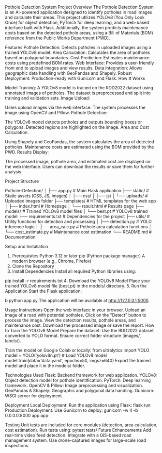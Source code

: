 Pothole Detection System
Project Overview
The Pothole Detection System is an AI-powered application designed to identify potholes in road images and calculate their areas. This project utilizes YOLOv8 (You Only Look Once) for object detection, PyTorch for deep learning, and a web-based interface built with Flask. Additionally, the system predicts maintenance costs based on the detected pothole areas, using a Bill of Materials (BOM) reference from the Public Works Department (PWD).

Features
Pothole Detection: Detects potholes in uploaded images using a trained YOLOv8 model.
Area Calculation: Calculates the area of potholes based on polygonal boundaries.
Cost Prediction: Estimates maintenance costs using predefined BOM rates.
Web Interface: Provides a user-friendly front end to upload images and view results.
Data Integration: Allows geographic data handling with GeoPandas and Shapely.
Robust Deployment: Production-ready with Gunicorn and Flask.
How It Works

Model Training:
A YOLOv8 model is trained on the RDD2022 dataset using annotated images of potholes.
The dataset is preprocessed and split into training and validation sets.
Image Upload:

Users upload images via the web interface.
The system processes the image using OpenCV and Pillow.
Pothole Detection:

The YOLOv8 model detects potholes and outputs bounding boxes or polygons.
Detected regions are highlighted on the image.
Area and Cost Calculation:

Using Shapely and GeoPandas, the system calculates the area of detected potholes.
Maintenance costs are estimated using the BOM provided by the PWD.
Results Display:

The processed image, pothole area, and estimated cost are displayed on the web interface.
Users can download the results or save them for further analysis.



Project Structure

Pothole-Detection/
│
├── app.py                # Main Flask application
├── static/               # Static assets (CSS, JS, images)
│   ├── css/
│   ├── js/
│   └── uploads/          # Uploaded images folder
├── templates/            # HTML templates for the web app
│   ├── index.html        # Homepage
│   └── result.html       # Results page
├── models/               # Trained YOLOv8 model files
│   └── best.pt           # YOLOv8 trained model
├── requirements.txt      # Dependencies for the project
├── utils/                # Utility functions for detection and processing
│   ├── detection.py      # YOLO inference logic
│   ├── area_calc.py      # Pothole area calculation functions
│   └── cost_estimate.py  # Maintenance cost estimation
└── README.md             # Documentation


Setup and Installation
1. Prerequisites
Python 3.12 or later
pip (Python package manager)
A modern browser (e.g., Chrome, Firefox)
2. Clone the Repository
3. Install Dependencies
Install all required Python libraries using:


pip install -r requirements.txt
4. Download the YOLOv8 Model
Place your trained YOLOv8 model file (best.pt) in the models/ directory.
5. Run the Application
Start the Flask application:

b
python app.py
The application will be available at http://127.0.0.1:5000.

Usage Instructions
Open the web interface in your browser.
Upload an image of a road with potential potholes.
Click on the "Detect" button to process the image.
View the detection results, pothole areas, and maintenance cost.
Download the processed image or save the report.
How to Train the YOLOv8 Model
Prepare the dataset:
Use the RDD2022 dataset converted to YOLO format.
Ensure correct folder structure (images/, labels/).

Train the model on Google Colab or locally:
from ultralytics import YOLO
model = YOLO('yolov8n.pt')  # Load YOLOv8 model
model.train(data='data.yaml', epochs=50, imgsz=640)
Export the trained model and place it in the models/ folder.

Technologies Used
Flask: Backend framework for web application.
YOLOv8: Object detection model for pothole identification.
PyTorch: Deep learning framework.
OpenCV & Pillow: Image preprocessing and visualization.
GeoPandas & Shapely: Geographic and polygonal data handling.
Gunicorn: WSGI server for deployment.

Deployment
Local Deployment: Run the application using Flask:
flask run
Production Deployment: Use Gunicorn to deploy:
gunicorn -w 4 -b 0.0.0.0:8000 app:app

Testing
Unit tests are included for core modules (detection, area calculation, cost estimation).
Run tests using:
pytest tests/
Future Enhancements
Add real-time video feed detection.
Integrate with a GIS-based road management system.
Use drone-captured images for large-scale road inspections.
